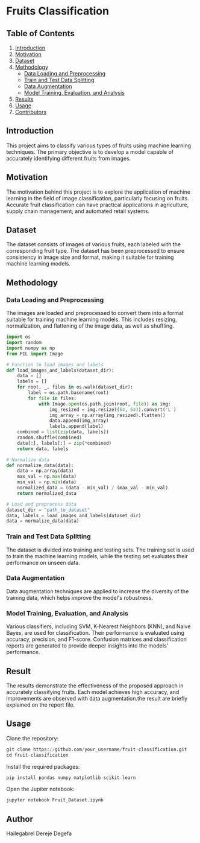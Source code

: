 # Fruits Classification

## Table of Contents
1. [Introduction](#introduction)
2. [Motivation](#motivation)
3. [Dataset](#dataset)
4. [Methodology](#methodology)
    - [Data Loading and Preprocessing](#data-loading-and-preprocessing)
    - [Train and Test Data Splitting](#train-and-test-data-splitting)
    - [Data Augmentation](#data-augmentation)
    - [Model Training, Evaluation, and Analysis](#model-training-evaluation-and-analysis)
5. [Results](#results)
6. [Usage](#usage)
7. [Contributors](#contributors)

## Introduction

This project aims to classify various types of fruits using machine learning techniques. The primary objective is to develop a model capable of accurately identifying different fruits from images.

## Motivation

The motivation behind this project is to explore the application of machine learning in the field of image classification, particularly focusing on fruits. Accurate fruit classification can have practical applications in agriculture, supply chain management, and automated retail systems.

## Dataset

The dataset consists of images of various fruits, each labeled with the corresponding fruit type. The dataset has been preprocessed to ensure consistency in image size and format, making it suitable for training machine learning models.

## Methodology

### Data Loading and Preprocessing

The images are loaded and preprocessed to convert them into a format suitable for training machine learning models. This includes resizing, normalization, and flattening of the image data, as well as shuffling.

```python
import os
import random
import numpy as np
from PIL import Image

# Function to load images and labels
def load_images_and_labels(dataset_dir):
    data = []
    labels = []
    for root, _, files in os.walk(dataset_dir):
        label = os.path.basename(root)
        for file in files:
            with Image.open(os.path.join(root, file)) as img:
                img_resized = img.resize((64, 64)).convert('L')
                img_array = np.array(img_resized).flatten()
                data.append(img_array)
                labels.append(label)
    combined = list(zip(data, labels))
    random.shuffle(combined)
    data[:], labels[:] = zip(*combined)
    return data, labels

# Normalize data
def normalize_data(data):
    data = np.array(data)
    max_val = np.max(data)
    min_val = np.min(data)
    normalized_data = (data - min_val) / (max_val - min_val)
    return normalized_data

# Load and preprocess data
dataset_dir = "path_to_dataset"
data, labels = load_images_and_labels(dataset_dir)
data = normalize_data(data)
```

### Train and Test Data Splitting 
The dataset is divided into training and testing sets. The training set is used to train the machine learning models, while the testing set evaluates their performance on unseen data.

### Data Augmentation
Data augmentation techniques are applied to increase the diversity of the training data, which helps improve the model's robustness.


### Model Training, Evaluation, and Analysis
Various classifiers, including SVM, K-Nearest Neighbors (KNN), and Naive Bayes, are used for classification. Their performance is evaluated using accuracy, precision, and F1-score. Confusion matrices and classification reports are generated to provide deeper insights into the models' performance.

## Result

The results demonstrate the effectiveness of the proposed approach in accurately classifying fruits. Each model achieves high accuracy, and improvements are observed with data augmentation.the result are briefly explained on the report file.

## Usage 
Clone the repository:

```python
git clone https://github.com/your_username/fruit-classification.git
cd fruit-classification
```
Install the required packages:
```python
pip install pandas numpy matplotlib scikit-learn
```
Open the Jupiter notebook:
```python
jupyter notebook Fruit_Dataset.ipynb
```

## Author 
Hailegabrel Dereje Degefa


